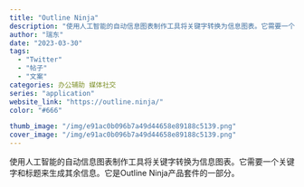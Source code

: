 ```yaml
---
title: "Outline Ninja"
description: "使用人工智能的自动信息图表制作工具将关键字转换为信息图表。它需要一个关键字和标题来生成其余信息。它是Outline Ni"
author: "瑞东"
date: "2023-03-30"
tags:
  - "Twitter"
  - "帖子"
  - "文案"
categories: 办公辅助 媒体社交
series: "application"
website_link: "https://outline.ninja/"
color: "#666"

thumb_image: "/img/e91ac0b096b7a49d44658e89188c5139.png"
cover_image: "/img/e91ac0b096b7a49d44658e89188c5139.png"
---
```


使用人工智能的自动信息图表制作工具将关键字转换为信息图表。它需要一个关键字和标题来生成其余信息。它是Outline Ninja产品套件的一部分。 